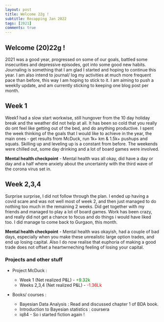 ```yaml
---
layout: post
title: Welcome 22g !
subtitle: Recapping Jan 2022
tags: [2021]
comments: true
---
```

## Welcome (20)22g !

2021 was a good year, progressed on some of our goals, battled some insecurities and depressive episodes, got into some good new habits. Journaling is something that I am glad I started and hoping to continue this year. I am also intend to journal/ log my activities at much more frequent pace than before, this way I am hoping to stick to it. I am aiming to push a weeklly update, and am currently sticking to keeping one blog post per month.

## Week 1

Week1 had a slow start workwise, still hungover from the 10 day holiday break and the weather did not help at all. It has been so cold that you really do ont feel like getting out of the bed, and do anything productive. I spent the week thinking of the goals that I would like to achieve in the year, the  main ones - get results from McDuck, run 1k+ km & 1.5k+ pushups and squats. Skilling up and leveling up is a constant from before. The weekends were chilled out, some day drinking and a lot of board games were involved. 

**Mental health checkpoint** - Mental health was all okay, did have a day or day and a half where anxiety about the uncertainty with the third wave of the corona virus set in.

## Week 2,3,4

Surprise surprise, I did not follow through the plan. I ended up having a covid scare and was not well most of week 2, and then just managed to do nothing too much in the remaining 2 weeks. Did get together with my friends and managed to play a lot of board games. Work has been crazy, and really did not get a chance to focus and do things i would have liked too. I did manage to come back to Gurgaon, this month.

**Mental health checkpoint** - Mental health was okayish, had a couple of bad days, especially when you make these unrealistic large option trades, and end up losing capital. Also I do now realise that euphoria of making a good trade does not offset a heartwrneching feeling of losing your capital.

### Projects and other stuff


* Project McDuck :
    * Week 1 (Net realized P&L) - <span style="color: green">+9.32k </span>
    * Weeks 2,3,4 (Net realized P&L) - <span style="color: red">-1.36Lk </span>

* Books/ courses : 
    * Bayesian Data Analysis : Read and discussed chapter 1 of BDA book.
    * Introduction to Bayesian statistics : coursera
    * iq84 - So i started fiction again !
   
